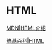 # HTML

[MDN|HTML介绍](https://developer.mozilla.org/zh-CN/docs/learn/HTML/Introduction_to_HTML)

[维基百科|HTML](https://zh.wikipedia.org/wiki/HTML)

